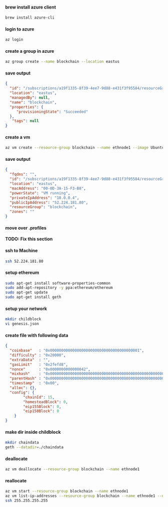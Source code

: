 #### brew install azure client
```sh
brew install azure-cli
```
#### login to azure
```sh
az login
```
#### create a group in azure
```sh
az group create --name blockchain --location eastus
```
#### save output
```json
{
  "id": "/subscriptions/a19f1335-8f39-4ee7-9d88-e431f3f95584/resourceGroups/blockchain",
  "location": "eastus",
  "managedBy": null,
  "name": "blockchain",
  "properties": {
     "provisioningState": "Succeeded"
  },
   "tags": null
}
```

#### create a vm
```sh
az vm create --resource-group blockchain --name ethnode1 --image UbuntuLTS --size Standard_A0 --generate-ssh-keys
```
#### save output
```json
{
  "fqdns": "",
  "id": "/subscriptions/a19f1335-8f39-4ee7-9d88-e431f3f95584/resourceGroups/blockchain/providers/Microsoft.Compute/virtualMachines/ethnode1",
  "location": "eastus",
  "macAddress": "00-0D-3A-15-F3-B8",
  "powerState": "VM running",
  "privateIpAddress": "10.0.0.4",
  "publicIpAddress": "52.224.181.80",
  "resourceGroup": "blockchain",
  "zones": ""
}
```
#### move over .profiles
**TODO: Fix this section**

#### ssh to Machine
```sh
ssh 52.224.181.80
```
#### setup ethereum
```sh
sudo apt-get install software-properties-common
sudo add-apt-repository -y ppa:ethereum/ethereum
sudo apt-get update
sudo apt-get install geth
```

#### setup your network
```sh
mkdir childblock
vi genesis.json
```

#### create file with following data
```json
{
  "coinbase"   : "0x0000000000000000000000000000000000000001",
  "difficulty" : "0x20000",
  "extraData"  : "",
  "gasLimit"   : "0x2fefd8",
  "nonce"      : "0x0000000000000042",
  "mixhash"    : "0x0000000000000000000000000000000000000000000000000000000000000000",
  "parentHash" : "0x0000000000000000000000000000000000000000000000000000000000000000",
  "timestamp"  : "0x00",
  "alloc": {},
  "config": {
        "chainId": 15,
        "homesteadBlock": 0,
        "eip155Block": 0,
        "eip158Block": 0
    }
}
```

#### make dir inside childblock
```sh
mkdir chaindata
geth --datadir=./chaindata
```
#### deallocate
```sh
az vm deallocate --resource-group blockchain --name ethnode1
```
#### reallocate
```sh
az vm start --resource-group blockchain --name ethnode1
az vm list-ip-addresses --resource-group blockchain --name ethnode1 --output table
ssh 255.255.255.255
```
